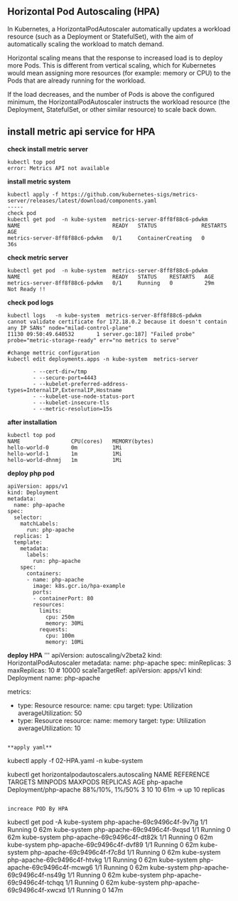 ## Horizontal Pod Autoscaling (HPA)
In Kubernetes, a HorizontalPodAutoscaler automatically updates a workload resource
(such as a Deployment or StatefulSet), with the aim of automatically scaling the workload to match demand.

Horizontal scaling means that the response to increased load is to deploy more Pods.
This is different from vertical scaling, which for Kubernetes would mean assigning more resources 
(for example: memory or CPU) to 
the Pods that are already running for the workload.

If the load decreases, and the number of Pods is above the configured minimum, the HorizontalPodAutoscaler instructs the workload resource (the Deployment, 
StatefulSet, or other similar resource) to scale back down.

## install metric api service for HPA

**check install metric server**
```
kubectl top pod
error: Metrics API not available
```

**install metric system**
```
kubectl apply -f https://github.com/kubernetes-sigs/metrics-server/releases/latest/download/components.yaml
-----
check pod
kubectl get pod  -n kube-system  metrics-server-8ff8f88c6-pdwkm
NAME                             READY   STATUS              RESTARTS   AGE
metrics-server-8ff8f88c6-pdwkm   0/1     ContainerCreating   0          36s
```

**check metric server**
```
kubectl get pod  -n kube-system  metrics-server-8ff8f88c6-pdwkm
NAME                             READY   STATUS    RESTARTS   AGE
metrics-server-8ff8f88c6-pdwkm   0/1     Running   0          29m
Not Ready !!
```
**check pod logs**
```
kubectl logs   -n kube-system  metrics-server-8ff8f88c6-pdwkm
cannot validate certificate for 172.18.0.2 because it doesn't contain any IP SANs" node="milad-control-plane"
I1130 09:50:49.640532       1 server.go:187] "Failed probe" probe="metric-storage-ready" err="no metrics to serve"

#change mettric configuration
kubectl edit deployments.apps -n kube-system  metrics-server
       
        - --cert-dir=/tmp
        - --secure-port=4443
        - --kubelet-preferred-address-types=InternalIP,ExternalIP,Hostname
        - --kubelet-use-node-status-port
        - --kubelet-insecure-tls
        - --metric-resolution=15s

 ```
 **after installation**
```
kubectl top pod
NAME                CPU(cores)   MEMORY(bytes)
hello-world-0       0m           1Mi
hello-world-1       1m           1Mi
hello-world-dhnmj   1m           1Mi
```

**deploy php pod**
```
apiVersion: apps/v1
kind: Deployment
metadata:
  name: php-apache
spec:
  selector:
    matchLabels:
      run: php-apache
  replicas: 1
  template:
    metadata:
      labels:
        run: php-apache
    spec:
      containers:
      - name: php-apache
        image: k8s.gcr.io/hpa-example
        ports:
        - containerPort: 80
        resources:
          limits:
            cpu: 250m
            memory: 30Mi
          requests:
            cpu: 100m
            memory: 10Mi
```
**deploy HPA**
'''
apiVersion: autoscaling/v2beta2
kind: HorizontalPodAutoscaler
metadata:
  name: php-apache
spec:
  minReplicas: 3
  maxReplicas: 10 # 10000
  scaleTargetRef:
    apiVersion: apps/v1
    kind: Deployment
    name: php-apache

  metrics:
  - type: Resource
    resource:
      name: cpu
      target:
        type: Utilization
        averageUtilization: 50
  - type: Resource
    resource:
      name: memory
      target:
        type: Utilization
        averageUtilization: 10
```

**apply yaml**
```
kubectl apply -f 02-HPA.yaml -n kube-system

kubectl get horizontalpodautoscalers.autoscaling
NAME         REFERENCE               TARGETS           MINPODS   MAXPODS   REPLICAS   AGE
php-apache   Deployment/php-apache   88%/10%, 1%/50%   3         10        10         61m     -> up 10 replicas
```

increace POD By HPA
```
kubectl get pod -A
kube-system   php-apache-69c9496c4f-9v7lg                   1/1     Running   0             62m
kube-system   php-apache-69c9496c4f-9xqsd                   1/1     Running   0             62m
kube-system   php-apache-69c9496c4f-dt82k                   1/1     Running   0             62m
kube-system   php-apache-69c9496c4f-dvf89                   1/1     Running   0             62m
kube-system   php-apache-69c9496c4f-f7c8d                   1/1     Running   0             62m
kube-system   php-apache-69c9496c4f-htvkg                   1/1     Running   0             62m
kube-system   php-apache-69c9496c4f-mcwg6                   1/1     Running   0             62m
kube-system   php-apache-69c9496c4f-ns49g                   1/1     Running   0             62m
kube-system   php-apache-69c9496c4f-tchqq                   1/1     Running   0             62m
kube-system   php-apache-69c9496c4f-xwcxd                   1/1     Running   0             147m
```
